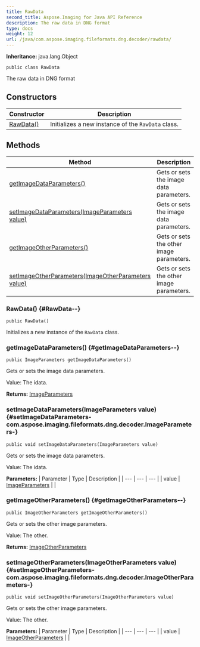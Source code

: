 ```yaml
---
title: RawData
second_title: Aspose.Imaging for Java API Reference
description: The raw data in DNG format
type: docs
weight: 12
url: /java/com.aspose.imaging.fileformats.dng.decoder/rawdata/
---
```

**Inheritance:**
java.lang.Object
```
public class RawData
```

The raw data in DNG format
## Constructors

| Constructor | Description |
| --- | --- |
| [RawData()](#RawData--) | Initializes a new instance of the `RawData` class. |
## Methods

| Method | Description |
| --- | --- |
| [getImageDataParameters()](#getImageDataParameters--) | Gets or sets the image data parameters. |
| [setImageDataParameters(ImageParameters value)](#setImageDataParameters-com.aspose.imaging.fileformats.dng.decoder.ImageParameters-) | Gets or sets the image data parameters. |
| [getImageOtherParameters()](#getImageOtherParameters--) | Gets or sets the other image parameters. |
| [setImageOtherParameters(ImageOtherParameters value)](#setImageOtherParameters-com.aspose.imaging.fileformats.dng.decoder.ImageOtherParameters-) | Gets or sets the other image parameters. |
### RawData() {#RawData--}
```
public RawData()
```


Initializes a new instance of the `RawData` class.

### getImageDataParameters() {#getImageDataParameters--}
```
public ImageParameters getImageDataParameters()
```


Gets or sets the image data parameters.

Value: The idata.

**Returns:**
[ImageParameters](../../com.aspose.imaging.fileformats.dng.decoder/imageparameters)
### setImageDataParameters(ImageParameters value) {#setImageDataParameters-com.aspose.imaging.fileformats.dng.decoder.ImageParameters-}
```
public void setImageDataParameters(ImageParameters value)
```


Gets or sets the image data parameters.

Value: The idata.

**Parameters:**
| Parameter | Type | Description |
| --- | --- | --- |
| value | [ImageParameters](../../com.aspose.imaging.fileformats.dng.decoder/imageparameters) |  |

### getImageOtherParameters() {#getImageOtherParameters--}
```
public ImageOtherParameters getImageOtherParameters()
```


Gets or sets the other image parameters.

Value: The other.

**Returns:**
[ImageOtherParameters](../../com.aspose.imaging.fileformats.dng.decoder/imageotherparameters)
### setImageOtherParameters(ImageOtherParameters value) {#setImageOtherParameters-com.aspose.imaging.fileformats.dng.decoder.ImageOtherParameters-}
```
public void setImageOtherParameters(ImageOtherParameters value)
```


Gets or sets the other image parameters.

Value: The other.

**Parameters:**
| Parameter | Type | Description |
| --- | --- | --- |
| value | [ImageOtherParameters](../../com.aspose.imaging.fileformats.dng.decoder/imageotherparameters) |  |

